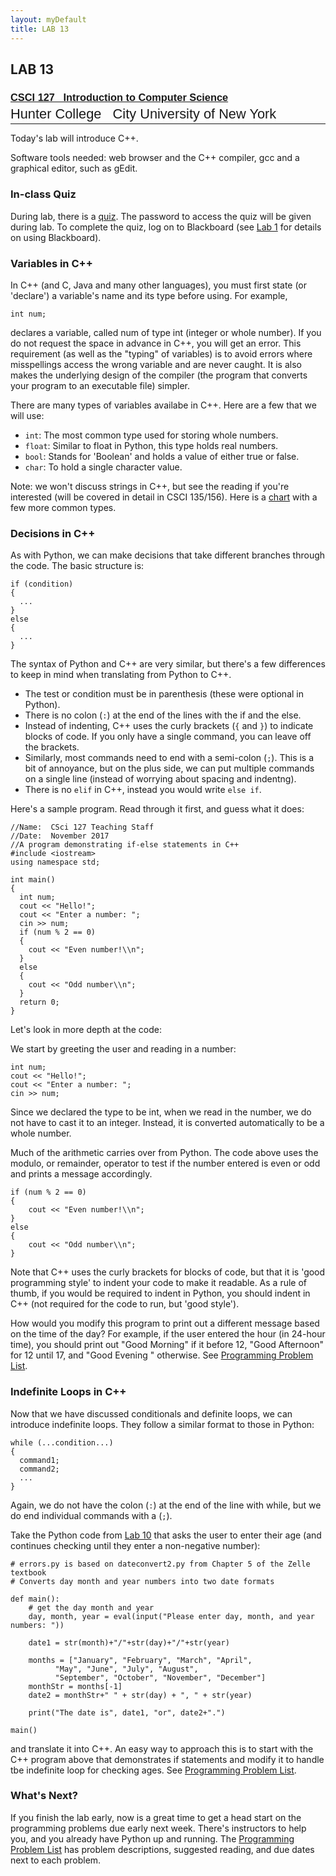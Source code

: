 ```yaml
---
layout: myDefault
title: LAB 13
---  
```

  	
LAB 13
---


### [<span style="font-family:Arial">CSCI 127 &nbsp; Introduction to Computer Science</span>](../127_2018_summer.html)  
<span style="line-height:0.1; font-family:Arial; font-size:21.8px">Hunter College &nbsp; City University of New York</span> 

---  

Today's lab will introduce C++.

Software tools needed: web browser and the C++ compiler, gcc and a graphical editor, such as gEdit.

### In-class Quiz

During lab, there is a [quiz](quizzes.html). The password to access the quiz will be given during lab. To complete the quiz, log on to Blackboard (see [Lab 1](lab1.html) for details on using Blackboard).

### Variables in C++

In C++ (and C, Java and many other languages), you must first state (or 'declare') a variable's name and its type before using. For example,

	int num;

declares a variable, called num of type int (integer or whole number). If you do not request the space in advance in C++, you will get an error. This requirement (as well as the "typing" of variables) is to avoid errors where misspellings access the wrong variable and are never caught. It is also makes the underlying design of the compiler (the program that converts your program to an executable file) simpler.

There are many types of variables availabe in C++. Here are a few that we will use:

*   `int`: The most common type used for storing whole numbers.
*   `float`: Similar to float in Python, this type holds real numbers.
*   `bool`: Stands for 'Boolean' and holds a value of either true or false.
*   `char`: To hold a single character value. 

Note: we won't discuss strings in C++, but see the reading if you're interested (will be covered in detail in CSCI 135/156).  Here is a [chart](https://www.tutorialspoint.com/cplusplus/cpp_variable_types.htm) with a few more common types.

### Decisions in C++

As with Python, we can make decisions that take different branches through the code. The basic structure is:

	if (condition)
	{
	  ...
	}
	else
	{
	  ...
	}

The syntax of Python and C++ are very similar, but there's a few differences to keep in mind when translating from Python to C++.

*   The test or condition must be in parenthesis (these were optional in Python).
*   There is no colon (`:`) at the end of the lines with the if and the else.
*   Instead of indenting, C++ uses the curly brackets (`{` and `}`) to indicate blocks of code. If you only have a single command, you can leave off the brackets.
*   Similarly, most commands need to end with a semi-colon (`;`). This is a bit of annoyance, but on the plus side, we can put multiple commands on a single line (instead of worrying about spacing and indentng).
*   There is no `elif` in C++, instead you would write `else if`.

Here's a sample program. Read through it first, and guess what it does:

	//Name:  CSci 127 Teaching Staff
	//Date:  November 2017
	//A program demonstrating if-else statements in C++
	#include <iostream>
	using namespace std;

	int main() 
	{
	  int num;
	  cout << "Hello!";
	  cout << "Enter a number: ";
	  cin >> num;
	  if (num % 2 == 0)
	  {
	    cout << "Even number!\\n";
	  }
	  else
	  {
	    cout << "Odd number\\n";
	  }
	  return 0;
	}

Let's look in more depth at the code:

We start by greeting the user and reading in a number:
    
	int num;
	cout << "Hello!";
	cout << "Enter a number: ";
	cin >> num;
    
Since we declared the type to be int, when we read in the number, we do not have to cast it to an integer. Instead, it is converted automatically to be a whole number.
    
Much of the arithmetic carries over from Python. The code above uses the modulo, or remainder, operator to test if the number entered is even or odd and prints a message accordingly.
    
	if (num % 2 == 0)
	{
	    cout << "Even number!\\n";
	}
	else
	{
	    cout << "Odd number\\n";
	}
    
Note that C++ uses the curly brackets for blocks of code, but that it is 'good programming style' to indent your code to make it readable. As a rule of thumb, if you would be required to indent in Python, you should indent in C++ (not required for the code to run, but 'good style').

How would you modify this program to print out a different message based on the time of the day? For example, if the user entered the hour (in 24-hour time), you should print out "Good Morning" if it before 12, "Good Afternoon" for 12 until 17, and "Good Evening " otherwise. See [Programming Problem List](assignments.html).

### Indefinite Loops in C++

Now that we have discussed conditionals and definite loops, we can introduce indefinite loops. They follow a similar format to those in Python:

	while (...condition...)
	{
	  command1;
	  command2;
	  ...
	}

Again, we do not have the colon (`:`) at the end of the line with while, but we do end individual commands with a (`;`).

Take the Python code from [Lab 10](lab_10.html) that asks the user to enter their age (and continues checking until they enter a non-negative number):  

	# errors.py is based on dateconvert2.py from Chapter 5 of the Zelle textbook
	# Converts day month and year numbers into two date formats

	def main():
	    # get the day month and year
	    day, month, year = eval(input("Please enter day, month, and year numbers: "))

	    date1 = str(month)+"/"+str(day)+"/"+str(year)

	    months = ["January", "February", "March", "April", 
		      "May", "June", "July", "August", 
		      "September", "October", "November", "December"]
	    monthStr = months[-1]
	    date2 = monthStr+" " + str(day) + ", " + str(year)

	    print("The date is", date1, "or", date2+".")

	main()

and translate it into C++. An easy way to approach this is to start with the C++ program above that demonstrates if statements and modify it to handle tbe indefinite loop for checking ages. See [Programming Problem List](assignments.html).

### What's Next?

If you finish the lab early, now is a great time to get a head start on the programming problems due early next week. There's instructors to help you, and you already have Python up and running. The [Programming Problem List](ps.html) has problem descriptions, suggested reading, and due dates next to each problem.
